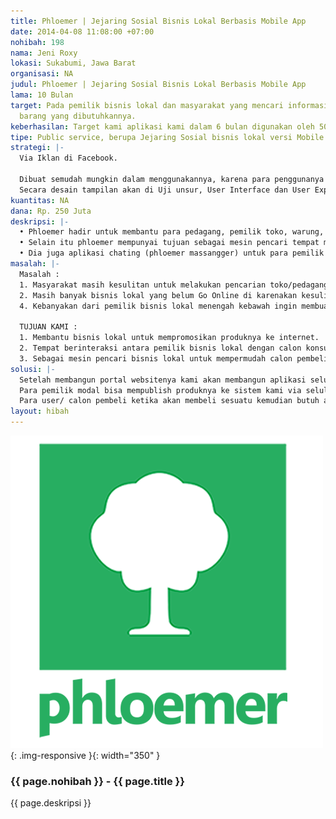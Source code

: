 ```yaml
---
title: Phloemer | Jejaring Sosial Bisnis Lokal Berbasis Mobile App
date: 2014-04-08 11:08:00 +07:00
nohibah: 198
nama: Jeni Roxy
lokasi: Sukabumi, Jawa Barat
organisasi: NA
judul: Phloemer | Jejaring Sosial Bisnis Lokal Berbasis Mobile App
lama: 10 Bulan
target: Pada pemilik bisnis lokal dan masyarakat yang mencari informasi tempat atas
  barang yang dibutuhkannya.
keberhasilan: Target kami aplikasi kami dalam 6 bulan digunakan oleh 500.000 orang.
tipe: Public service, berupa Jejaring Sosial bisnis lokal versi Mobile App.
strategi: |-
  Via Iklan di Facebook.

  Dibuat semudah mungkin dalam menggunakannya, karena para penggunanya tidak memutup kemungkinan yang masih gaptek.
  Secara desain tampilan akan di Uji unsur, User Interface dan User Experiencenya.
kuantitas: NA
dana: Rp. 250 Juta
deskripsi: |-
  • Phloemer hadir untuk membantu para pedagang, pemilik toko, warung, pedagang kaki lima, penjual bakso, tukang tambal ban (Bisnis Lokal), dalam memasarkan produknya ke internet baik itu via selular maupun media lainnya.
  • Selain itu phloemer mempunyai tujuan sebagai mesin pencari tempat membeli suatu barang, sehingga memudahkan siapapun dalam mencari barang yang dinginkanya berdasarkan tempat terdekatnya, terutama dengan menggunakan selular. Orang yang menggunakan aplikasi ini akan mudah berinteraksi dengan pemilik bisnis lokal serta informasi peta keberadaan pemilik bisnis lokal tersebut.
  • Dia juga aplikasi chating (phloemer massangger) untuk para pemilik bisnis lokal dan calon pembeli.
masalah: |-
  Masalah :
  1. Masyarakat masih kesulitan untuk melakukan pencarian toko/pedagang atau produk/jasa yang mereka butuhkan secara cepat, akurat dan terverifikasi disekitar lokasi mereka dengan media online.
  2. Masih banyak bisnis lokal yang belum Go Online di karenakan kesulitan yang dialami untuk mengonlinekanya.
  4. Kebanyakan dari pemilik bisnis lokal menengah kebawah ingin membuat e-commerce tapi terkendala di biaya pembuatannya.

  TUJUAN KAMI :
  1. Membantu bisnis lokal untuk mempromosikan produknya ke internet.
  2. Tempat berinteraksi antara pemilik bisnis lokal dengan calon konsumen lewat media sosial sehingga terjadi aktivitas jual beli.
  3. Sebagai mesin pencari bisnis lokal untuk mempermudah calon pembeli dalam mencari atas apa yang di butuhkannya berdasarkan lokasi.
solusi: |-
  Setelah membangun portal websitenya kami akan membangun aplikasi selularnya, mengingat sebagian besar pengguna media sosial di Indonesia di akses dari selular. Dengan perangkat lunak selular akan memudahkan juga para pemilik bisnis lokal dan masyarakat tentunya.
  Para pemilik modal bisa mempublish produknya ke sistem kami via seluler, selain itu mereka juga melakukan promosi ke para pengguna yang lain.
  Para user/ calon pembeli ketika akan membeli sesuatu kemudian butuh akan informasi seputar pedagang yang menyediakan barang tersebut, bisa langsung melakukan penulusuran lewat aplikasi tersebut, yang dilengkapi dengan fasilitas chat langsung dengan pedagangnya, deskripsi seputar barang yang diinginkannya, kemudian penelusuran lokasi pedagang dengan peta yang kami sediakan.
layout: hibah
---
```


![198](/static/img/hibahcms/198.png){: .img-responsive }{: width="350" }

### {{ page.nohibah }} - {{ page.title }}

{{ page.deskripsi }}
